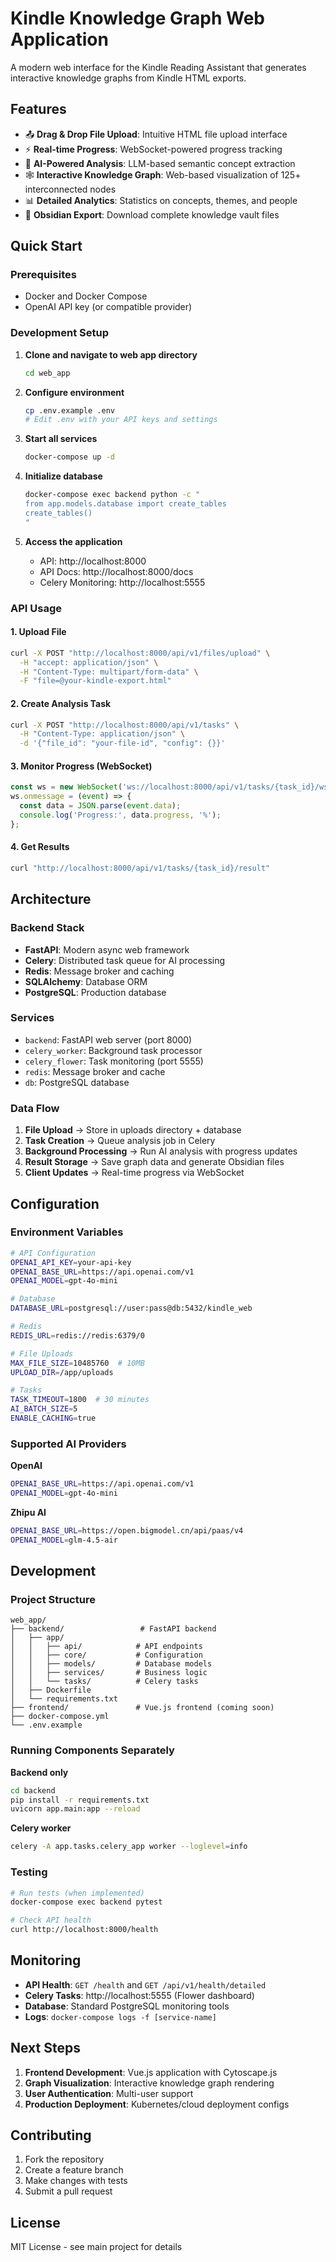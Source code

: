# Kindle Knowledge Graph Web Application

A modern web interface for the Kindle Reading Assistant that generates interactive knowledge graphs from Kindle HTML exports.

## Features

- 📤 **Drag & Drop File Upload**: Intuitive HTML file upload interface
- ⚡ **Real-time Progress**: WebSocket-powered progress tracking
- 🧠 **AI-Powered Analysis**: LLM-based semantic concept extraction
- 🕸️ **Interactive Knowledge Graph**: Web-based visualization of 125+ interconnected nodes
- 📊 **Detailed Analytics**: Statistics on concepts, themes, and people
- 📁 **Obsidian Export**: Download complete knowledge vault files

## Quick Start

### Prerequisites

- Docker and Docker Compose
- OpenAI API key (or compatible provider)

### Development Setup

1. **Clone and navigate to web app directory**
   ```bash
   cd web_app
   ```

2. **Configure environment**
   ```bash
   cp .env.example .env
   # Edit .env with your API keys and settings
   ```

3. **Start all services**
   ```bash
   docker-compose up -d
   ```

4. **Initialize database**
   ```bash
   docker-compose exec backend python -c "
   from app.models.database import create_tables
   create_tables()
   "
   ```

5. **Access the application**
   - API: http://localhost:8000
   - API Docs: http://localhost:8000/docs
   - Celery Monitoring: http://localhost:5555

### API Usage

#### 1. Upload File
```bash
curl -X POST "http://localhost:8000/api/v1/files/upload" \
  -H "accept: application/json" \
  -H "Content-Type: multipart/form-data" \
  -F "file=@your-kindle-export.html"
```

#### 2. Create Analysis Task
```bash
curl -X POST "http://localhost:8000/api/v1/tasks" \
  -H "Content-Type: application/json" \
  -d '{"file_id": "your-file-id", "config": {}}'
```

#### 3. Monitor Progress (WebSocket)
```javascript
const ws = new WebSocket('ws://localhost:8000/api/v1/tasks/{task_id}/ws');
ws.onmessage = (event) => {
  const data = JSON.parse(event.data);
  console.log('Progress:', data.progress, '%');
};
```

#### 4. Get Results
```bash
curl "http://localhost:8000/api/v1/tasks/{task_id}/result"
```

## Architecture

### Backend Stack
- **FastAPI**: Modern async web framework
- **Celery**: Distributed task queue for AI processing  
- **Redis**: Message broker and caching
- **SQLAlchemy**: Database ORM
- **PostgreSQL**: Production database

### Services
- `backend`: FastAPI web server (port 8000)
- `celery_worker`: Background task processor
- `celery_flower`: Task monitoring (port 5555)
- `redis`: Message broker and cache
- `db`: PostgreSQL database

### Data Flow
1. **File Upload** → Store in uploads directory + database
2. **Task Creation** → Queue analysis job in Celery
3. **Background Processing** → Run AI analysis with progress updates
4. **Result Storage** → Save graph data and generate Obsidian files
5. **Client Updates** → Real-time progress via WebSocket

## Configuration

### Environment Variables

```bash
# API Configuration
OPENAI_API_KEY=your-api-key
OPENAI_BASE_URL=https://api.openai.com/v1
OPENAI_MODEL=gpt-4o-mini

# Database
DATABASE_URL=postgresql://user:pass@db:5432/kindle_web

# Redis
REDIS_URL=redis://redis:6379/0

# File Uploads
MAX_FILE_SIZE=10485760  # 10MB
UPLOAD_DIR=/app/uploads

# Tasks
TASK_TIMEOUT=1800  # 30 minutes
AI_BATCH_SIZE=5
ENABLE_CACHING=true
```

### Supported AI Providers

**OpenAI**
```bash
OPENAI_BASE_URL=https://api.openai.com/v1
OPENAI_MODEL=gpt-4o-mini
```

**Zhipu AI**
```bash
OPENAI_BASE_URL=https://open.bigmodel.cn/api/paas/v4
OPENAI_MODEL=glm-4.5-air
```

## Development

### Project Structure
```
web_app/
├── backend/                 # FastAPI backend
│   ├── app/
│   │   ├── api/            # API endpoints
│   │   ├── core/           # Configuration
│   │   ├── models/         # Database models
│   │   ├── services/       # Business logic
│   │   └── tasks/          # Celery tasks
│   ├── Dockerfile
│   └── requirements.txt
├── frontend/               # Vue.js frontend (coming soon)
├── docker-compose.yml
└── .env.example
```

### Running Components Separately

**Backend only**
```bash
cd backend
pip install -r requirements.txt
uvicorn app.main:app --reload
```

**Celery worker**
```bash
celery -A app.tasks.celery_app worker --loglevel=info
```

### Testing

```bash
# Run tests (when implemented)
docker-compose exec backend pytest

# Check API health
curl http://localhost:8000/health
```

## Monitoring

- **API Health**: `GET /health` and `GET /api/v1/health/detailed`
- **Celery Tasks**: http://localhost:5555 (Flower dashboard)
- **Database**: Standard PostgreSQL monitoring tools
- **Logs**: `docker-compose logs -f [service-name]`

## Next Steps

1. **Frontend Development**: Vue.js application with Cytoscape.js
2. **Graph Visualization**: Interactive knowledge graph rendering
3. **User Authentication**: Multi-user support
4. **Production Deployment**: Kubernetes/cloud deployment configs

## Contributing

1. Fork the repository
2. Create a feature branch
3. Make changes with tests
4. Submit a pull request

## License

MIT License - see main project for details
